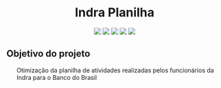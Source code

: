 <h1 align="center"> Indra Planilha </h1>
<p align="center">
    <img src="https://img.shields.io/badge/Angular%20-%23F7DF1E.svg?&style=for-the-badge&color=DD0031" />
    <img src="https://img.shields.io/badge/Primeng%20-%23F7DF1E.svg?&style=for-the-badge&color=DD0031" />
    <img src="https://img.shields.io/badge/Bootstrap%20-%23F7DF1E.svg?&style=for-the-badge&color=B300FF" />
    <img src="https://img.shields.io/badge/Java%20-%23F7DF1E.svg?&style=for-the-badge&color=D9760D" />
    <img src="https://img.shields.io/badge/Springboot%20-%23F7DF1E.svg?&style=for-the-badge&color=6EBD1F" />
</p>


<h2> Objetivo do projeto</h2>
<ol>
    <p>Otimização da planilha de atividades realizadas pelos funcionários da Indra para o Banco do Brasil</p>
</ol>
<br>

